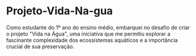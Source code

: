 # Projeto-Vida-Na-gua
Como estudante do 1º ano do ensino médio, embarquei no desafio de criar o projeto "Vida na Água", uma iniciativa que me permitiu explorar a fascinante complexidade dos ecossistemas aquáticos e a importância crucial de sua preservação. 
